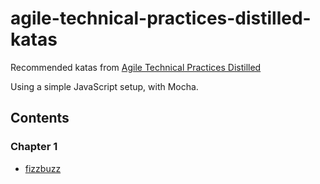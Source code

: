 # agile-technical-practices-distilled-katas

Recommended katas from [Agile Technical Practices Distilled](https://www.amazon.co.uk/Agile-Technical-Practices-Distilled-Mastering/dp/1793412375)

Using a simple JavaScript setup, with Mocha.

## Contents

### Chapter 1

- [fizzbuzz](src/fizzBuzz.js)